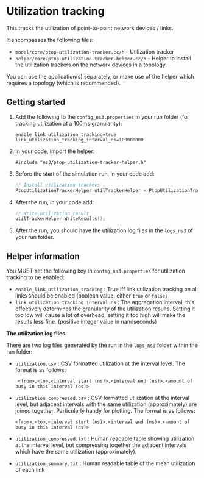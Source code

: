# Utilization tracking

This tracks the utilization of point-to-point network devices / links.

It encompasses the following files:

* `model/core/ptop-utilization-tracker.cc/h` - Utilization tracker
* `helper/core/ptop-utilization-tracker-helper.cc/h` - Helper to install the utilization trackers on the network devices in a topology.

You can use the application(s) separately, or make use of the helper which requires a topology (which is recommended).


## Getting started

1. Add the following to the `config_ns3.properties` in your run folder (for tracking utilization at a 100ms granularity):

   ```
   enable_link_utilization_tracking=true
   link_utilization_tracking_interval_ns=100000000
   ```

2. In your code, import the helper:

   ```
   #include "ns3/ptop-utilization-tracker-helper.h"
   ```
   
3. Before the start of the simulation run, in your code add:

   ```c++
   // Install utilization trackers
   PtopUtilizationTrackerHelper utilTrackerHelper = PtopUtilizationTrackerHelper(basicSimulation, topology);
   ```

4. After the run, in your code add:

   ```c++
   // Write utilization result
   utilTrackerHelper.WriteResults();
   ```
   
5. After the run, you should have the utilization log files in the `logs_ns3` of your run folder.


## Helper information

You MUST set the following key in `config_ns3.properties` for utilization tracking to be enabled:

* `enable_link_utilization_tracking` : True iff link utilization tracking on all links should be enabled (boolean value, either `true` or `false`)
* `link_utilization_tracking_interval_ns` : The aggregation interval, this effectively determines the granularity of the utilization results. Setting it too low will cause a lot of overhead, setting it too high will make the results less fine. (positive integer value in nanoseconds)


**The utilization log files**

There are two log files generated by the run in the `logs_ns3` folder within the run folder:

* `utilization.csv` : CSV formatted utilization at the interval level. The format is as follows:

  ```
   <from>,<to>,<interval start (ns)>,<interval end (ns)>,<amount of busy in this interval (ns)>
  ```

* `utilization_compressed.csv` : CSV formatted utilization at the interval level, but adjacent intervals with the same utilization (approximately) are joined together. Particularly handy for plotting. The format is as follows:

   ```
   <from>,<to>,<interval start (ns)>,<interval end (ns)>,<amount of busy in this interval (ns)>
   ```

* `utilization_compressed.txt` : Human readable table showing utilization at the interval level, but compressing together the adjacent intervals which have the same utilization (approximately).

* `utilization_summary.txt` : Human readable table of the mean utilization of each link
